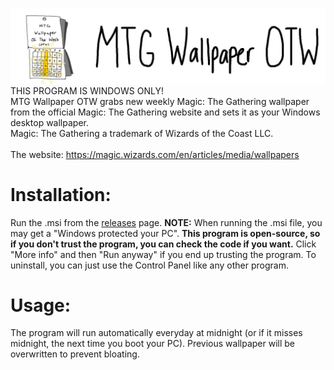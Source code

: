 ![Logo](https://raw.githubusercontent.com/goodtrailer/MTG-Wallpaper-OTW/master/Logo.jpg)
THIS PROGRAM IS WINDOWS ONLY! <br />
MTG Wallpaper OTW grabs new weekly Magic: The Gathering wallpaper from the official Magic: The Gathering website and sets it as your Windows desktop wallpaper.<br />
Magic: The Gathering a trademark of Wizards of the Coast LLC.<br/>
<br/>
The website: https://magic.wizards.com/en/articles/media/wallpapers

# Installation:
Run the .msi from the <a href="https://github.com/goodtrailer/MTG-Wallpaper-OTW/releases">releases</a> page. <b>NOTE:</b> When running the .msi file, you may get a "Windows protected your PC". <b>This program is open-source, so if you don't trust the program, you can check the code if you want.</b> Click "More info" and then "Run anyway" if you end up trusting the program. To uninstall, you can just use the Control Panel like any other program.

# Usage:
The program will run automatically everyday at midnight (or if it misses midnight, the next time you boot your PC). Previous wallpaper will be overwritten to prevent bloating.
